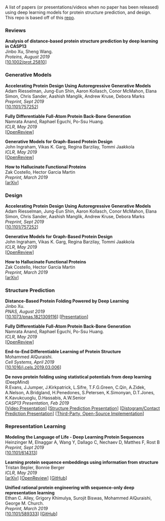 A list of papers (or presentations/videos when no paper has been released) 
using deep learning models for protein structure prediction, and design. 
This repo is based off of this 
[repo](https://github.com/yangkky/Machine-learning-for-proteins/blob/master/README.md).

### Reviews
**Analysis of distance‐based protein structure prediction by deep 
learning in CASP13**<br>
Jinbo Xu, Sheng Wang.<br>
*Proteins, August 2019*<br>
[[10.1002/prot.25810](https://doi.org/10.1002/prot.25810)]

### Generative Models
**Accelerating Protein Design Using Autoregressive Generative Models**<br>
Adam Riesselman, Jung-Eun Shin, Aaron Kollasch, Conor McMahon, Elana Simon, 
Chris Sander, Aashish Manglik, Andrew Kruse, Debora Marks<br>
*Preprint, Sept 2019*<br>
[[10.1101/757252](https://doi.org/10.1101/757252)]

**Fully Differentiable Full-Atom Protein Back-Bone Generation**<br>
Namrata Anand, Raphael Eguchi, Po-Ssu Huang.<br>
*ICLR, May 2019*<br>
[[OpenReview](https://openreview.net/pdf?id=SJxnVL8YOV)]

**Generative Models for Graph-Based Protein Design**<br>
John Ingraham, Vikas K. Garg, Regina Barzilay, Tommi Jaakkola<br>
*ICLR, May 2019*<br>
[[OpenReview](https://openreview.net/forum?id=SJgxrLLKOE)]

**How to Hallucinate Functional Proteins**<br>
Zak Costello, Hector Garcia Martin<br>
*Preprint, March 2019*<br>
[[arXiv](https://arxiv.org/abs/1903.00458)]  

### Design
**Accelerating Protein Design Using Autoregressive Generative Models**<br>
Adam Riesselman, Jung-Eun Shin, Aaron Kollasch, Conor McMahon, Elana Simon, 
Chris Sander, Aashish Manglik, Andrew Kruse, Debora Marks<br>
*Preprint, Sept 2019*<br>
[[10.1101/757252](https://doi.org/10.1101/757252)]

**Generative Models for Graph-Based Protein Design**<br>
John Ingraham, Vikas K. Garg, Regina Barzilay, Tommi Jaakkola<br>
*ICLR, May 2019*<br>
[[OpenReview](https://openreview.net/forum?id=SJgxrLLKOE)]

**How to Hallucinate Functional Proteins**<br>
Zak Costello, Hector Garcia Martin<br>
*Preprint, March 2019*<br>
[[arXiv](https://arxiv.org/abs/1903.00458)]  


### Structure Prediction
**Distance-Based Protein Folding Powered by Deep Learning**<br>
Jinbo Xu.<br>
*PNAS, August 2019*<br>
[[10.1073/pnas.1821309116](https://doi.org/10.1073/pnas.1821309116)]
[[Presentation](http://predictioncenter.org/casp13/doc/presentations/Pred_CASP13_contacts_JinboXu.pdf)]

**Fully Differentiable Full-Atom Protein Back-Bone Generation**<br>
Namrata Anand, Raphael Eguchi, Po-Ssu Huang.<br>
*ICLR, May 2019*<br>
[[OpenReview](https://openreview.net/pdf?id=SJxnVL8YOV)]

**End-to-End Differentiable Learning of Protein Structure**<br>
Mohammed AlQuraishi.<br>
*Cell Systems, April 2019*<br>
[[10.1016/j.cels.2019.03.006](https://doi.org/10.1016/j.cels.2019.03.006)]

**De novo protein folding using statistical potentials from deep learning** (DeepMind)<br>
R.Evans,  J.Jumper, J.Kirkpatrick, L.Sifre, T.F.G.Green, C.Qin, A.Zidek, A.Nelson, A.Bridgland, H.Penedones, S.Petersen, K.Simonyan, D.T.Jones, K.Kavukcuoglu, D.Hassabis, A.W.Senior<br>
*CASP13 Presentation, Feb 2019*<br>
[[Video Presentation](https://www.youtube.com/watch?v=uQ1uVbrIv-Q)]
[[Structure Prediction Presentation](http://predictioncenter.org/casp13/doc/presentations/Pred_CASP13-Structure-AlphaFold-Jumper.pdf)]
[[Distogram/Contact Prediction Presentation](http://predictioncenter.org/casp13/doc/presentations/Pred_CASP13-DeepLearning-AlphaFold-Senior.pdf)] [[Third-Party, Open-Source Implementation](https://github.com/dellacortelab/prospr)]


### Representation Learning
**Modeling the Language of Life - Deep Learning Protein Sequences**<br>
Heinzinger M, Elnaggar A, Wang Y, Dallago C, Nechaev D, Matthes F, Rost B<br>
*Preprint, Sept 2019*<br>
[[10.1101/614313](https://doi.org/10.1101/614313)]

**Learning protein sequence embeddings using information from structure**<br>
Tristan Bepler, Bonnie Berger<br>
*ICLR, May 2019*<br>
[[arXiv](https://arxiv.org/abs/1902.08661)]
[[OpenReview](https://openreview.net/forum?id=SJgxrLLKOE)]
[[GitHub](https://github.com/tbepler/protein-sequence-embedding-iclr2019)]

**Unified rational protein engineering with sequence-only deep representation learning**<br>
Ethan C. Alley, Grigory Khimulya, Surojit Biswas, Mohammed AlQuraishi, George M. Church.<br>
*Preprint, March 2019*<br>
[[10.1101/589333](https://doi.org/10.1101/589333)]
[[GitHub](https://github.com/churchlab/UniRep)]

